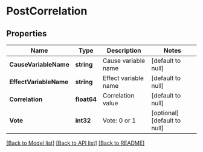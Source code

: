 # PostCorrelation

## Properties
Name | Type | Description | Notes
------------ | ------------- | ------------- | -------------
**CauseVariableName** | **string** | Cause variable name | [default to null]
**EffectVariableName** | **string** | Effect variable name | [default to null]
**Correlation** | **float64** | Correlation value | [default to null]
**Vote** | **int32** | Vote: 0 or 1 | [optional] [default to null]

[[Back to Model list]](../README.md#documentation-for-models) [[Back to API list]](../README.md#documentation-for-api-endpoints) [[Back to README]](../README.md)


